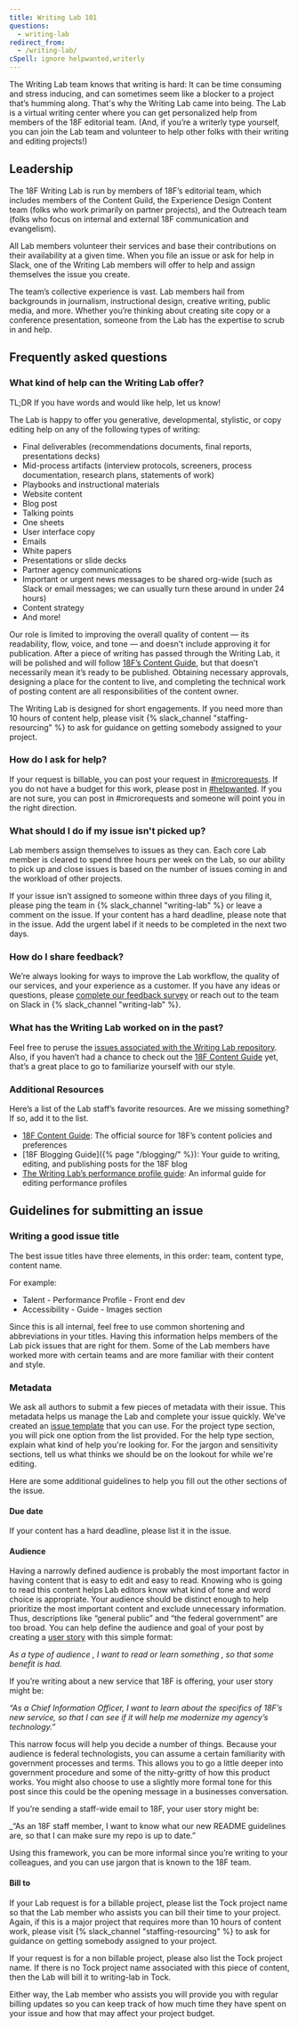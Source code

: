 ```yaml
---
title: Writing Lab 101
questions:
  - writing-lab
redirect_from:
  - /writing-lab/
cSpell: ignore helpwanted,writerly
---
```


The Writing Lab team knows that writing is hard: It can be time consuming and
stress inducing, and can sometimes seem like a blocker to a project that’s
humming along. That's why the Writing Lab came into being. The Lab is a virtual
writing center where you can get personalized help from members of the 18F
editorial team. (And, if you’re a writerly type yourself, you can join the Lab
team and volunteer to help other folks with their writing and editing projects!)

## Leadership

The 18F Writing Lab is run by members of 18F’s editorial team, which includes
members of the Content Guild, the Experience Design Content team (folks who work
primarily on partner projects), and the Outreach team (folks who focus on
internal and external 18F communication and evangelism).

All Lab members volunteer their services and base their contributions on their
availability at a given time. When you file an issue or ask for help in Slack,
one of the Writing Lab members will offer to help and assign themselves the
issue you create.

The team’s collective experience is vast. Lab members hail from backgrounds in
journalism, instructional design, creative writing, public media, and more.
Whether you’re thinking about creating site copy or a conference presentation,
someone from the Lab has the expertise to scrub in and help.

## Frequently asked questions

### What kind of help can the Writing Lab offer?

TL;DR If you have words and would like help, let us know!

The Lab is happy to offer you generative, developmental, stylistic, or copy
editing help on any of the following types of writing:

- Final deliverables (recommendations documents, final reports, presentations
  decks)
- Mid-process artifacts (interview protocols, screeners, process documentation,
  research plans, statements of work)
- Playbooks and instructional materials
- Website content
- Blog post
- Talking points
- One sheets
- User interface copy
- Emails
- White papers
- Presentations or slide decks
- Partner agency communications
- Important or urgent news messages to be shared org-wide (such as Slack or
  email messages; we can usually turn these around in under 24 hours)
- Content strategy
- And more!

Our role is limited to improving the overall quality of content — its
readability, flow, voice, and tone — and doesn't include approving it for
publication. After a piece of writing has passed through the Writing Lab, it
will be polished and will follow
[18F’s Content Guide](https://content-guide.18f.gov/), but that doesn’t
necessarily mean it’s ready to be published. Obtaining necessary approvals,
designing a place for the content to live, and completing the technical work of
posting content are all responsibilities of the content owner.

The Writing Lab is designed for short engagements. If you need more than 10
hours of content help, please visit {% slack_channel "staffing-resourcing" %} to
ask for guidance on getting somebody assigned to your project.

### How do I ask for help?

If your request is billable, you can post your request in
[#microrequests](https://app.slack.com/client/T025AQGAN/CNFHBCXDW). If you do
not have a budget for this work, please post in
[#helpwanted](https://app.slack.com/client/T025AQGAN/C018QJ2L44X). If you are
not sure, you can post in #microrequests and someone will point you in the right
direction.

### What should I do if my issue isn't picked up?

Lab members assign themselves to issues as they can. Each core Lab member is
cleared to spend three hours per week on the Lab, so our ability to pick up and
close issues is based on the number of issues coming in and the workload of
other projects.

If your issue isn’t assigned to someone within three days of you filing it,
please ping the team in {% slack_channel "writing-lab" %} or leave a comment on
the issue. If your content has a hard deadline, please note that in the issue.
Add the urgent label if it needs to be completed in the next two days.

### How do I share feedback?

We’re always looking for ways to improve the Lab workflow, the quality of our
services, and your experience as a customer. If you have any ideas or questions,
please [complete our feedback survey](https://goo.gl/1eSVio) or reach out to the
team on Slack in {% slack_channel "writing-lab" %}.

### What has the Writing Lab worked on in the past?

Feel free to peruse the
[issues associated with the Writing Lab repository](https://github.com/18F/writing-lab/issues).
Also, if you haven’t had a chance to check out the
[18F Content Guide](https://content-guide.18f.gov/) yet, that’s a great place to
go to familiarize yourself with our style.

### Additional Resources

Here’s a list of the Lab staff’s favorite resources. Are we missing something?
If so, add it to the list.

- [18F Content Guide](https://content-guide.18f.gov/): The official source for
  18F’s content policies and preferences
- [18F Blogging Guide]({% page "/blogging/" %}): Your guide to writing, editing,
  and publishing posts for the 18F blog
- [The Writing Lab’s performance profile guide](https://docs.google.com/document/d/1z6oyBG43c-5PkK9rAvWeK_bI0ojQqZIJCt8VcmsW53U/edit):
  An informal guide for editing performance profiles

## Guidelines for submitting an issue

### Writing a good issue title

The best issue titles have three elements, in this order: team, content type,
content name.

For example:

- Talent - Performance Profile - Front end dev
- Accessibility - Guide - Images section

Since this is all internal, feel free to use common shortening and abbreviations
in your titles. Having this information helps members of the Lab pick issues
that are right for them. Some of the Lab members have worked more with certain
teams and are more familiar with their content and style.

### Metadata

We ask all authors to submit a few pieces of metadata with their issue. This
metadata helps us manage the Lab and complete your issue quickly. We’ve created
an [issue template](https://github.com/18F/writing-lab/issues/new) that you can
use. For the project type section, you will pick one option from the list
provided. For the help type section, explain what kind of help you're looking
for. For the jargon and sensitivity sections, tell us what thinks we should be
on the lookout for while we're editing.

Here are some additional guidelines to help you fill out the other sections of
the issue.

#### Due date

If your content has a hard deadline, please list it in the issue.

#### Audience

Having a narrowly defined audience is probably the most important factor in
having content that is easy to edit and easy to read. Knowing who is going to
read this content helps Lab editors know what kind of tone and word choice is
appropriate. Your audience should be distinct enough to help prioritize the most
important content and exclude unnecessary information. Thus, descriptions like
“general public” and “the federal government” are too broad. You can help define
the audience and goal of your post by creating a
[user story](https://en.wikipedia.org/wiki/User_story) with this simple format:

_As a type of audience , I want to read or learn something , so that some
benefit is had._

If you’re writing about a new service that 18F is offering, your user story
might be:

_“As a Chief Information Officer, I want to learn about the specifics of 18F’s
new service, so that I can see if it will help me modernize my agency’s
technology.”_

This narrow focus will help you decide a number of things. Because your audience
is federal technologists, you can assume a certain familiarity with government
processes and terms. This allows you to go a little deeper into government
procedure and some of the nitty-gritty of how this product works. You might also
choose to use a slightly more formal tone for this post since this could be the
opening message in a businesses conversation.

If you’re sending a staff-wide email to 18F, your user story might be:

\_“As an 18F staff member, I want to know what our new README guidelines are, so
that I can make sure my repo is up to date.”

Using this framework, you can be more informal since you’re writing to your
colleagues, and you can use jargon that is known to the 18F team.

#### Bill to

If your Lab request is for a billable project, please list the Tock project name
so that the Lab member who assists you can bill their time to your project.
Again, if this is a major project that requires more than 10 hours of content
work, please visit {% slack_channel "staffing-resourcing" %} to ask for guidance
on getting somebody assigned to your project.

If your request is for a non billable project, please also list the Tock project
name. If there is no Tock project name associated with this piece of content,
then the Lab will bill it to writing-lab in Tock.

Either way, the Lab member who assists you will provide you with regular billing
updates so you can keep track of how much time they have spent on your issue and
how that may affect your project budget.
